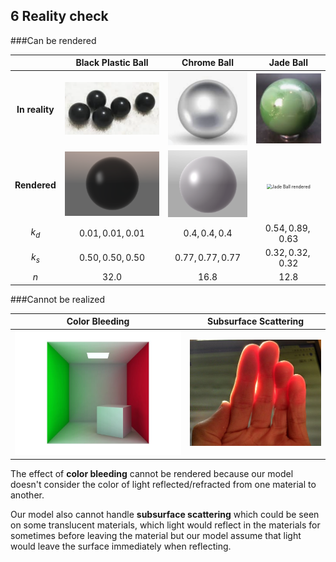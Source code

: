 ## 6 Reality check

###Can be rendered

|                |                      Black Plastic Ball                      |                         Chrome Ball                          |                          Jade Ball                           |
| :------------: | :----------------------------------------------------------: | :----------------------------------------------------------: | :----------------------------------------------------------: |
| **In reality** | <img src="Black Plastic Ball real.png" alt="Black Plastic Ball real" style="zoom:50%;" /> | <img src="Chrome Ball real.png" alt="Chrome Ball real" style="zoom:50%;" /> | <img src="Jade Ball real.png" alt="Jade Ball real" style="zoom:50%;" /> |
|  **Rendered**  | <img src="Black Plastic Ball rendered.png" alt="Black Plastic Ball rendered" style="zoom:50%;" /> | <img src="Chrome Ball rendered.png" alt="Chrome Ball rendered" style="zoom:50%;" /> | <img src="/Users/lucien/Github/UCL-CG-2022/Coursework_1/cw1_questions/Jade Ball rendered.png" alt="Jade Ball rendered" style="zoom:50%;" /> |
|     $k_d$      |                       $0.01,0.01,0.01$                       |                        $0.4,0.4,0.4$                         |                       $0.54,0.89,0.63$                       |
|     $k_s$      |                       $0.50,0.50,0.50$                       |                       $0.77,0.77,0.77$                       |                       $0.32,0.32,0.32$                       |
|      $n$       |                            $32.0$                            |                            $16.8$                            |                            $12.8$                            |

###Cannot be realized

|                        Color Bleeding                        |                    Subsurface Scattering                     |
| :----------------------------------------------------------: | :----------------------------------------------------------: |
| <img src="cornell_lightup.jpeg" alt="cornell_lightup" style="zoom:50%;" /> | <img src="Skin_Subsurface_Scattering.jpeg" alt="Skin_Subsurface_Scattering" style="zoom:67%;" /> |

The effect of **color bleeding** cannot be rendered because our model doesn't consider the color of light reflected/refracted from one material to another.

Our model also cannot handle **subsurface scattering** which could be seen on some translucent materials, which light would reflect in the materials for sometimes before leaving the material but our model assume that light would leave the surface immediately when reflecting.